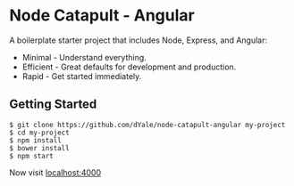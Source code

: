 # Node Catapult - Angular

A boilerplate starter project that includes Node, Express, and Angular:

* Minimal - Understand everything.
* Efficient - Great defaults for development and production.
* Rapid - Get started immediately.

## Getting Started

```
$ git clone https://github.com/dYale/node-catapult-angular my-project
$ cd my-project
$ npm install
$ bower install
$ npm start
```

Now visit [localhost:4000](http://localhost:4000/)